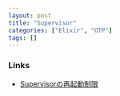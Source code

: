 ```yaml
---
layout: post
title: "Supervisor"
categories: ["Elixir", "OTP"]
tags: []
---
```


### Links

- [Supervisorの再起動制限](https://qiita.com/kenichirow/items/b93534235f8699829d0b#supervisor%E3%81%AE%E5%86%8D%E8%B5%B7%E5%8B%95%E5%88%B6%E9%99%90)
